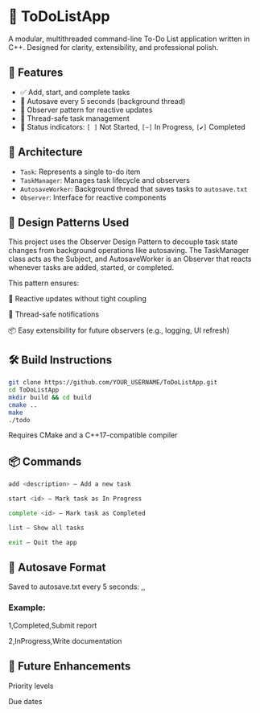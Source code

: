 # 📝 ToDoListApp

A modular, multithreaded command-line To-Do List application written in C++. Designed for clarity, extensibility, and professional polish.

## 🚀 Features

- ✅ Add, start, and complete tasks
- 🔁 Autosave every 5 seconds (background thread)
- 🔔 Observer pattern for reactive updates
- 🧵 Thread-safe task management
- 📄 Status indicators: `[ ]` Not Started, `[~]` In Progress, `[✔]` Completed

## 🧱 Architecture

- `Task`: Represents a single to-do item
- `TaskManager`: Manages task lifecycle and observers
- `AutosaveWorker`: Background thread that saves tasks to `autosave.txt`
- `Observer`: Interface for reactive components

## 📐 Design Patterns Used
This project uses the Observer Design Pattern to decouple task state changes from background operations like autosaving. The TaskManager class acts as the Subject, and AutosaveWorker is an Observer that reacts whenever tasks are added, started, or completed.

This pattern ensures:

🔔 Reactive updates without tight coupling

🧵 Thread-safe notifications

📦 Easy extensibility for future observers (e.g., logging, UI refresh)

## 🛠️ Build Instructions

```bash
git clone https://github.com/YOUR_USERNAME/ToDoListApp.git
cd ToDoListApp
mkdir build && cd build
cmake ..
make
./todo
```


Requires CMake and a C++17-compatible compiler

## 📦 Commands
```bash
add <description> — Add a new task

start <id> — Mark task as In Progress

complete <id> — Mark task as Completed

list — Show all tasks

exit — Quit the app
```
## 📁 Autosave Format
Saved to autosave.txt every 5 seconds:
<id>,<status>,<description>
### Example:
1,Completed,Submit report

2,InProgress,Write documentation

## 🧠 Future Enhancements

Priority levels

Due dates
